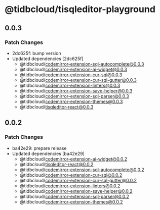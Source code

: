 # @tidbcloud/tisqleditor-playground

## 0.0.3

### Patch Changes

- 2dc625f: bump version
- Updated dependencies [2dc625f]
  - @tidbcloud/codemirror-extension-sql-autocomplete@0.0.3
  - @tidbcloud/codemirror-extension-ai-widget@0.0.3
  - @tidbcloud/codemirror-extension-cur-sql@0.0.3
  - @tidbcloud/codemirror-extension-cur-sql-gutter@0.0.3
  - @tidbcloud/codemirror-extension-linters@0.0.3
  - @tidbcloud/codemirror-extension-save-helper@0.0.3
  - @tidbcloud/codemirror-extension-sql-parser@0.0.3
  - @tidbcloud/codemirror-extension-themes@0.0.3
  - @tidbcloud/tisqleditor-react@0.0.3

## 0.0.2

### Patch Changes

- ba42e29: prepare release
- Updated dependencies [ba42e29]
  - @tidbcloud/codemirror-extension-ai-widget@0.0.2
  - @tidbcloud/tisqleditor-react@0.0.2
  - @tidbcloud/codemirror-extension-sql-autocomplete@0.0.2
  - @tidbcloud/codemirror-extension-cur-sql@0.0.2
  - @tidbcloud/codemirror-extension-cur-sql-gutter@0.0.2
  - @tidbcloud/codemirror-extension-linters@0.0.2
  - @tidbcloud/codemirror-extension-save-helper@0.0.2
  - @tidbcloud/codemirror-extension-sql-parser@0.0.2
  - @tidbcloud/codemirror-extension-themes@0.0.2
